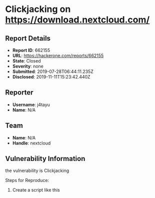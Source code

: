 # Clickjacking on https://download.nextcloud.com/

## Report Details
- **Report ID**: 662155
- **URL**: https://hackerone.com/reports/662155
- **State**: Closed
- **Severity**: none
- **Submitted**: 2019-07-28T06:44:11.235Z
- **Disclosed**: 2019-11-11T15:23:42.440Z

## Reporter
- **Username**: j4tayu
- **Name**: N/A

## Team
- **Name**: N/A
- **Handle**: nextcloud

## Vulnerability Information
the vulnerability is Clickjacking

Steps for Reproduce:

1. Create a script like this
<title> Clickjacking! </ title>
<p> The Site is Vulnerability Clickjacking </ p>
<iframe src = "https://www.download.nextcloud.com" height = "700px" width = "700px"> </ iframe>

2. Enter a file name after saving it in the .html format
Then the web is Vuln Clickjacking

Sorry bad english (im indonesian)

## Impact

By using Clickjacking technique, an attacker hijack's click's
meant for one page and route them to another page, most likely
for another application, domain, or both.

## Attachments
No attachments
